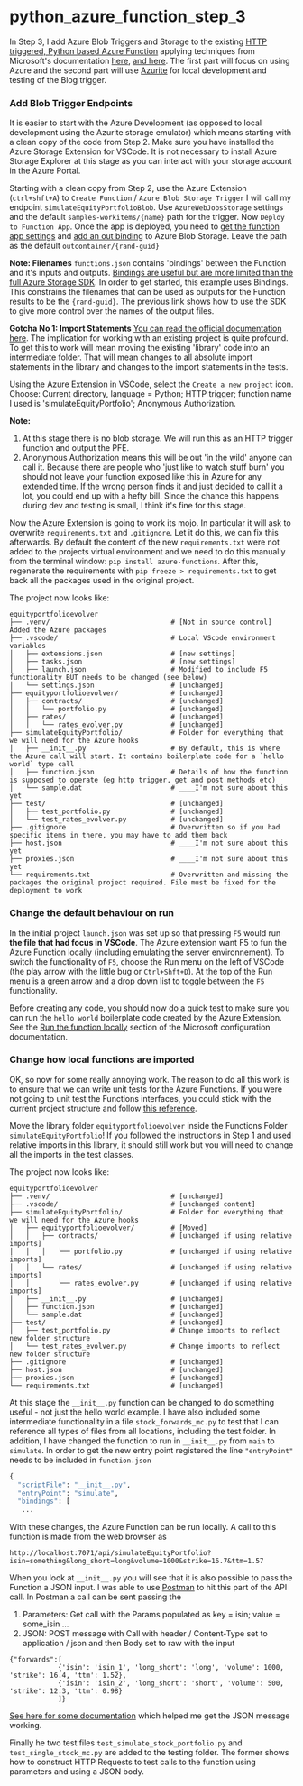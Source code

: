 # python_azure_function_step_3

In Step 3, I add Azure Blob Triggers and Storage to the existing [HTTP triggered, Python based Azure Function](https://github.com/sjondavey/python_azure_function_step_2) applying techniques from Microsoft's documentation [here](https://docs.microsoft.com/en-us/azure/azure-functions/functions-add-output-binding-storage-queue-vs-code?pivots=programming-language-python), [and here](https://docs.microsoft.com/en-us/azure/developer/python/tutorial-vs-code-serverless-python-07). The first part will focus on using Azure and the second part will use [Azurite](https://docs.microsoft.com/en-us/azure/storage/common/storage-use-azurite) for local development and testing of the Blog trigger.

### Add Blob Trigger Endpoints
It is easier to start with the Azure Development (as opposed to local development using the Azurite storage emulator) which means starting with a clean copy of the code from Step 2. Make sure you have installed the Azure Storage Extension for VSCode. It is not necessary to install Azure Storage Explorer at this stage as you can interact with your storage account in the Azure Portal. 

Starting with a clean copy from Step 2, use the Azure Extension (`ctrl+shft+A`) to `Create Function` / `Azure Blob Storage Trigger` I will call my endpoint `simulateEquityPortfolioBlob`. Use `AzureWebJobsStorage` settings and the default `samples-workitems/{name}` path for the trigger. Now `Deploy to Function App`. Once the app is deployed, you need to [get the function app settings](https://docs.microsoft.com/en-us/azure/azure-functions/functions-add-output-binding-storage-queue-vs-code?pivots=programming-language-python#download-the-function-app-settings) and [add an out binding](https://docs.microsoft.com/en-us/azure/azure-functions/functions-add-output-binding-storage-queue-vs-code?pivots=programming-language-python#add-an-output-binding) to Azure Blob Storage. Leave the path as the default `outcontainer/{rand-guid}` 

**Note: Filenames** `functions.json` contains 'bindings' between the Function and it's inputs and outputs. [Bindings are useful but are more limited than the full Azure Storage SDK](https://github.com/Azure/azure-functions-python-worker/issues/507). In order to get started, this example uses Bindings. This constrains the filenames that can be used as outputs for the Function results to be the `{rand-guid}`. The previous link shows how to use the SDK to give more control over the names of the output files.


**Gotcha No 1: Import Statements** [You can read the official documentation here](https://docs.microsoft.com/en-us/azure/azure-functions/functions-reference-python#import-behavior). The implication for working with an existing project is quite profound. To get this to work will mean moving the existing 'library' code into an intermediate folder. That will mean changes to all absolute import statements in the library and changes to the import statements in the tests.

Using the Azure Extension in VSCode, select the `Create a new project` icon. Choose: Current directory, language = Python; HTTP trigger; function name I used is 'simulateEquityPortfolio'; Anonymous Authorization.

**Note:** 
1. At this stage there is no blob storage. We will run this as an HTTP trigger function and output the PFE.
2. Anonymous Authorization means this will be out 'in the wild' anyone can call it. Because there are people who 'just like to watch stuff burn' you should not leave your function exposed like this in Azure for any extended time. If the wrong person finds it and just decided to call it a lot, you could end up with a hefty bill. Since the chance this happens during dev and testing is small, I think it's fine for this stage.

Now the Azure Extension is going to work its mojo. In particular it will ask to overwrite `requirements.txt` and `.gitignore`. Let it do this, we can fix this afterwards. By default the content of the new `requirements.txt` were not added to the projects virtual environment and we need to do this manually from the terminal window: `pip install azure-functions`. After this, regenerate the requirements with `pip freeze > requirements.txt` to get back all the packages used in the original project.


The project now looks like:
```
equityportfolioevolver  
├── .venv/                              # [Not in source control] Added the Azure packages  
├── .vscode/                            # Local VScode environment variables  
│   ├── extensions.json                 # [new settings]
│   ├── tasks.json                      # [new settings]
│   ├── launch.json                     # Modified to include F5 functionality BUT needs to be changed (see below) 
│   └── settings.json                   # [unchanged]
├── equityportfolioevolver/             # [unchanged]
│   ├── contracts/                      # [unchanged]
│   │   └── portfolio.py                # [unchanged]
│   ├── rates/                          # [unchanged]
│   │   └── rates_evolver.py            # [unchanged]
├── simulateEquityPortfolio/            # Folder for everything that we will need for the Azure hooks
│   ├── __init__.py                     # By default, this is where the Azure call will start. It contains boilerplate code for a `hello world` type call
│   ├── function.json                   # Details of how the function is supposed to operate (eg http trigger, get and post methods etc)
│   └── sample.dat                      # ____I'm not sure about this yet
├── test/                               # [unchanged]
│   ├── test_portfolio.py               # [unchanged]
│   └── test_rates_evolver.py           # [unchanged]
├── .gitignore                          # Overwritten so if you had specific items in there, you may have to add them back
├── host.json                           # ____I'm not sure about this yet
├── proxies.json                        # ____I'm not sure about this yet
└── requirements.txt                    # Overwritten and missing the packages the original project required. File must be fixed for the deployment to work
```

### Change the default behaviour on run
 In the initial project `launch.json` was set up so that pressing `F5` would run **the file that had focus in VSCode**. The Azure extension want F5 to fun the Azure Function locally (including emulating the server environnement). To switch the functionality of `F5`, choose the Run menu on the left of VSCode (the play arrow with the little bug or `Ctrl+Shft+D`). At the top of the Run menu is a green arrow and a drop down list to toggle between the `F5` functionality. 
 
Before creating any code, you should now do a quick test to make sure you can run the `hello world` boilerplate code created by the Azure Extension. See the [Run the function locally](https://docs.microsoft.com/en-us/azure/azure-functions/functions-create-first-function-vs-code?pivots=programming-language-python#configure-your-environment) section of the Microsoft configuration documentation. 

### Change how local functions are imported
OK, so now for some really annoying work. The reason to do all this work is to ensure that we can write unit tests for the Azure Functions. If you were not going to unit test the Functions interfaces, you could stick with the current project structure and follow [this reference](https://github.com/Azure/azure-functions-python-worker/issues/219). 

Move the library folder `equityportfolioevolver` inside the Functions Folder `simulateEquityPortfolio`! If you followed the instructions in Step 1 and used relative imports in this library, it should still work but you will need to change all the imports in the test classes.

The project now looks like:
```
equityportfolioevolver  
├── .venv/                              # [unchanged]  
├── .vscode/                            # [unchanged content]  
├── simulateEquityPortfolio/            # Folder for everything that we will need for the Azure hooks
│   ├── equityportfolioevolver/         # [Moved]
│   │   ├── contracts/                  # [unchanged if using relative imports]
│   │   │   └── portfolio.py            # [unchanged if using relative imports]
│   │   └── rates/                      # [unchanged if using relative imports]
│   │       └── rates_evolver.py        # [unchanged if using relative imports]
│   ├── __init__.py                     # [unchanged]
│   ├── function.json                   # [unchanged]
│   └── sample.dat                      # [unchanged]
├── test/                               # [unchanged]
│   ├── test_portfolio.py               # Change imports to reflect new folder structure
│   └── test_rates_evolver.py           # Change imports to reflect new folder structure
├── .gitignore                          # [unchanged]
├── host.json                           # [unchanged]
├── proxies.json                        # [unchanged]
└── requirements.txt                    # [unchanged]
```

At this stage the `__init__.py` function can be changed to do something useful - not just the hello world example. I have also included some intermediate functionality in a file `stock_forwards_mc.py` to test that I can reference all types of files from all locations, including the test folder. In addition, I have changed the function to run in `__init__.py` from `main` to `simulate`. In order to get the new entry point registered the line `"entryPoint"` needs to be included in `function.json`
```python
{
  "scriptFile": "__init__.py",
  "entryPoint": "simulate",
  "bindings": [
   ...
```
With these changes, the Azure Function can be run locally. A call to this function is made from the web browser as 
```
http://localhost:7071/api/simulateEquityPortfolio?isin=something&long_short=long&volume=1000&strike=16.7&ttm=1.57
```

When you look at `__init__.py` you will see that it is also possible to pass the Function a JSON input. I was able to use [Postman](https://www.postman.com) to hit this part of the API call. In Postman a call can be sent passing the 
1. Parameters: Get call with the Params populated as key = isin; value = some_isin ...
2. JSON: POST message with Call with header / Content-Type set to application / json and then Body set to raw with the input
```
{"forwards":[
            {'isin': 'isin_1', 'long_short': 'long', 'volume': 1000, 'strike': 16.4, 'ttm': 1.52},
            {'isin': 'isin_2', 'long_short': 'short', 'volume': 500, 'strike': 12.3, 'ttm': 0.98}
            ]}
```
[See here for some documentation](https://docs.microsoft.com/en-us/azure/azure-functions/functions-manually-run-non-http) which helped me get the JSON message working.

Finally he two test files `test_simulate_stock_portfolio.py` and `test_single_stock_mc.py` are added to the testing folder. The former shows how to construct HTTP Requests to test calls to the function using parameters and using a JSON body.
